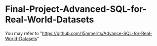 # Final-Project-Advanced-SQL-for-Real-World-Datasets
You may refer to "https://github.com/15mmerits/Advance-SQL-for-Real-World-Datasets" 
